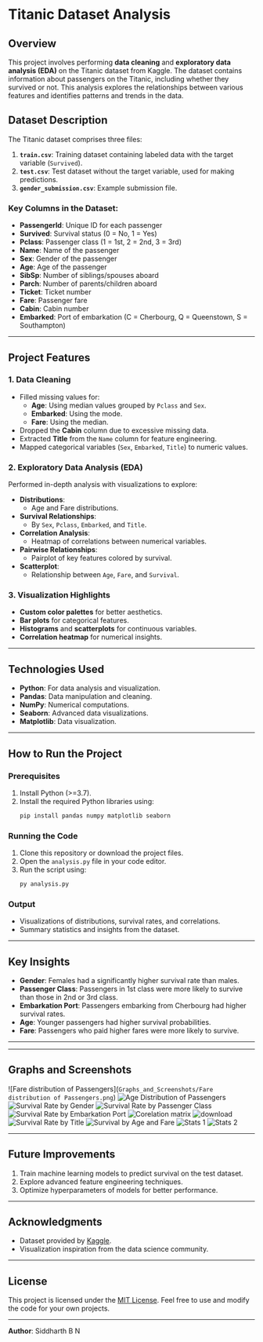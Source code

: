 # Titanic Dataset Analysis

## Overview
This project involves performing **data cleaning** and **exploratory data analysis (EDA)** on the Titanic dataset from Kaggle. The dataset contains information about passengers on the Titanic, including whether they survived or not. This analysis explores the relationships between various features and identifies patterns and trends in the data.

## Dataset Description
The Titanic dataset comprises three files:
1. **`train.csv`**: Training dataset containing labeled data with the target variable (`Survived`).
2. **`test.csv`**: Test dataset without the target variable, used for making predictions.
3. **`gender_submission.csv`**: Example submission file.

### Key Columns in the Dataset:
- **PassengerId**: Unique ID for each passenger
- **Survived**: Survival status (0 = No, 1 = Yes)
- **Pclass**: Passenger class (1 = 1st, 2 = 2nd, 3 = 3rd)
- **Name**: Name of the passenger
- **Sex**: Gender of the passenger
- **Age**: Age of the passenger
- **SibSp**: Number of siblings/spouses aboard
- **Parch**: Number of parents/children aboard
- **Ticket**: Ticket number
- **Fare**: Passenger fare
- **Cabin**: Cabin number
- **Embarked**: Port of embarkation (C = Cherbourg, Q = Queenstown, S = Southampton)

---

## Project Features

### 1. Data Cleaning
- Filled missing values for:
  - **Age**: Using median values grouped by `Pclass` and `Sex`.
  - **Embarked**: Using the mode.
  - **Fare**: Using the median.
- Dropped the **Cabin** column due to excessive missing data.
- Extracted **Title** from the `Name` column for feature engineering.
- Mapped categorical variables (`Sex`, `Embarked`, `Title`) to numeric values.

### 2. Exploratory Data Analysis (EDA)
Performed in-depth analysis with visualizations to explore:
- **Distributions**:
  - Age and Fare distributions.
- **Survival Relationships**:
  - By `Sex`, `Pclass`, `Embarked`, and `Title`.
- **Correlation Analysis**:
  - Heatmap of correlations between numerical variables.
- **Pairwise Relationships**:
  - Pairplot of key features colored by survival.
- **Scatterplot**:
  - Relationship between `Age`, `Fare`, and `Survival`.

### 3. Visualization Highlights
- **Custom color palettes** for better aesthetics.
- **Bar plots** for categorical features.
- **Histograms** and **scatterplots** for continuous variables.
- **Correlation heatmap** for numerical insights.

---

## Technologies Used
- **Python**: For data analysis and visualization.
- **Pandas**: Data manipulation and cleaning.
- **NumPy**: Numerical computations.
- **Seaborn**: Advanced data visualizations.
- **Matplotlib**: Data visualization.

---

## How to Run the Project

### Prerequisites
1. Install Python (>=3.7).
2. Install the required Python libraries using:
   ```bash
   pip install pandas numpy matplotlib seaborn
   ```

### Running the Code
1. Clone this repository or download the project files.
2. Open the `analysis.py` file in your code editor.
3. Run the script using:
   ```bash
   py analysis.py
   ```

### Output
- Visualizations of distributions, survival rates, and correlations.
- Summary statistics and insights from the dataset.

---

## Key Insights
- **Gender**: Females had a significantly higher survival rate than males.
- **Passenger Class**: Passengers in 1st class were more likely to survive than those in 2nd or 3rd class.
- **Embarkation Port**: Passengers embarking from Cherbourg had higher survival rates.
- **Age**: Younger passengers had higher survival probabilities.
- **Fare**: Passengers who paid higher fares were more likely to survive.

---

---
## Graphs and Screenshots
![Fare distribution of Passengers](`Graphs_and_Screenshots/Fare distribution of Passengers.png`)
![Age Distribution of Passengers](https://github.com/user-attachments/assets/6c5c5070-31f2-4a38-8d4f-4927fecdccb8)
![Survival Rate by Gender](https://github.com/user-attachments/assets/d1fc8938-cd5f-4e53-a665-aa1d60c2a133)
![Survival Rate by Passenger Class](https://github.com/user-attachments/assets/04225875-8c8f-41c9-9c18-3e98aa9d60b6)
![Survival Rate by Embarkation Port](https://github.com/user-attachments/assets/e7a4313f-9189-4200-be7f-38803273ee02)
![Corelation matrix](https://github.com/user-attachments/assets/dd6304a6-3282-400d-a009-067092219ece)
![download](https://github.com/user-attachments/assets/e63f72dc-9e8a-4b69-93bd-74a54834edd0)
![Survival Rate by Title](https://github.com/user-attachments/assets/82516f67-c0e5-4fba-81a6-c678d0064097)
![Survival by Age and Fare](https://github.com/user-attachments/assets/39fa7985-f653-480b-9510-a684a5f39b72)
![Stats 1](https://github.com/user-attachments/assets/edd47677-93e1-47d4-804f-e6e69c5acaab)
![Stats 2](https://github.com/user-attachments/assets/6a0d7648-b2a6-4a0c-9795-dc03f435daee)

---

## Future Improvements
1. Train machine learning models to predict survival on the test dataset.
2. Explore advanced feature engineering techniques.
3. Optimize hyperparameters of models for better performance.

---

## Acknowledgments
- Dataset provided by [Kaggle](https://www.kaggle.com/c/titanic).
- Visualization inspiration from the data science community.

---

## License
This project is licensed under the [MIT License](LICENSE). Feel free to use and modify the code for your own projects.

---

**Author**: Siddharth B N  

